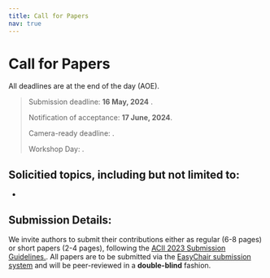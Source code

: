 ```yaml
---
title: Call for Papers
nav: true
---
```



# Call for Papers

All deadlines are at the end of the day (AOE).

> Submission deadline: **16 May, 2024** .
>  
> Notification of acceptance:  **17 June, 2024**.
> 
> Camera-ready deadline: .
> 
> Workshop Day: .

<!-- **_A full call for papers will be forthcoming shortly._** -->

## Solicitied topics, including but not limited to:

* 

## Submission Details:

We invite authors to submit their contributions either as regular (6-8 pages) or short papers (2-4 pages), following the [ACII 2023 Submission Guidelines.](https://acii-conf.net/2023/wp-content/uploads/2024/03/2024-ACII-Submission-Guidelines.pdf). All papers are to be submitted via the [EasyChair submission system](https://easychair.org/conferences/submissions?a=30547390) and will be peer-reviewed in a **double-blind** fashion. 

<!-- **Proceedings:** The accepted workshop papers will appear in the ACII Demo and Workshop Proceedings. These could be in the form of short (2-4 pages) or long (6-8 pages) contributions. Authors will be invited to present their accepted papers in an oral presentation during the workshop.  -->
<!-- Papers that do not meet the acceptance threshold, will be invited for poster presentations (papers not to be included in the proceedings). -->

<!-- **Poster Session:** Researchers are further invited to submit their preliminary or work-in-progress contributions as a 1-page extended abstract for poster presentation. The authors will receive a notification of acceptance after a light review that only examines fit and factual correctness, but they will receive feedback from the audience during the workshop. These 1-page extended abstracts will not appear in the workshop proceedings. -->


